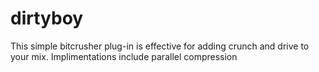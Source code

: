 # dirtyboy

This simple bitcrusher plug-in is effective for adding crunch and drive to your mix.
Implimentations include parallel compression 
